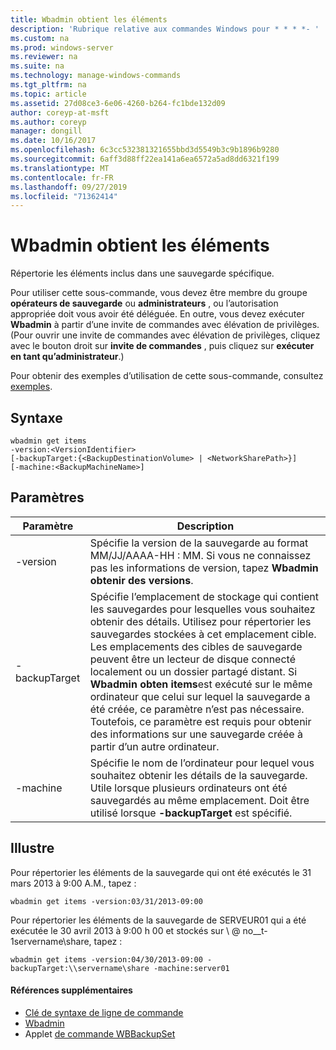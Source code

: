 ```yaml
---
title: Wbadmin obtient les éléments
description: 'Rubrique relative aux commandes Windows pour * * * *- '
ms.custom: na
ms.prod: windows-server
ms.reviewer: na
ms.suite: na
ms.technology: manage-windows-commands
ms.tgt_pltfrm: na
ms.topic: article
ms.assetid: 27d08ce3-6e06-4260-b264-fc1bde132d09
author: coreyp-at-msft
ms.author: coreyp
manager: dongill
ms.date: 10/16/2017
ms.openlocfilehash: 6c3cc532381321655bbd3d5549b3c9b1896b9280
ms.sourcegitcommit: 6aff3d88ff22ea141a6ea6572a5ad8dd6321f199
ms.translationtype: MT
ms.contentlocale: fr-FR
ms.lasthandoff: 09/27/2019
ms.locfileid: "71362414"
---
```

# <a name="wbadmin-get-items"></a>Wbadmin obtient les éléments



Répertorie les éléments inclus dans une sauvegarde spécifique.

Pour utiliser cette sous-commande, vous devez être membre du groupe **opérateurs de sauvegarde** ou **administrateurs** , ou l’autorisation appropriée doit vous avoir été déléguée. En outre, vous devez exécuter **Wbadmin** à partir d’une invite de commandes avec élévation de privilèges. (Pour ouvrir une invite de commandes avec élévation de privilèges, cliquez avec le bouton droit sur **invite de commandes** , puis cliquez sur **exécuter en tant qu’administrateur**.)

Pour obtenir des exemples d’utilisation de cette sous-commande, consultez [exemples](#BKMK_examples).

## <a name="syntax"></a>Syntaxe

```
wbadmin get items
-version:<VersionIdentifier>
[-backupTarget:{<BackupDestinationVolume> | <NetworkSharePath>}]
[-machine:<BackupMachineName>]
```

## <a name="parameters"></a>Paramètres

|Paramètre|Description|
|---------|-----------|
|-version|Spécifie la version de la sauvegarde au format MM/JJ/AAAA-HH : MM. Si vous ne connaissez pas les informations de version, tapez **Wbadmin obtenir des versions**.|
|-backupTarget|Spécifie l’emplacement de stockage qui contient les sauvegardes pour lesquelles vous souhaitez obtenir des détails. Utilisez pour répertorier les sauvegardes stockées à cet emplacement cible. Les emplacements des cibles de sauvegarde peuvent être un lecteur de disque connecté localement ou un dossier partagé distant. Si **Wbadmin obten items**est exécuté sur le même ordinateur que celui sur lequel la sauvegarde a été créée, ce paramètre n’est pas nécessaire. Toutefois, ce paramètre est requis pour obtenir des informations sur une sauvegarde créée à partir d’un autre ordinateur.|
|-machine|Spécifie le nom de l’ordinateur pour lequel vous souhaitez obtenir les détails de la sauvegarde. Utile lorsque plusieurs ordinateurs ont été sauvegardés au même emplacement. Doit être utilisé lorsque **-backupTarget** est spécifié.|

## <a name="BKMK_examples"></a>Illustre

Pour répertorier les éléments de la sauvegarde qui ont été exécutés le 31 mars 2013 à 9:00 A.M., tapez :
```
wbadmin get items -version:03/31/2013-09:00
```
Pour répertorier les éléments de la sauvegarde de SERVEUR01 qui a été exécutée le 30 avril 2013 à 9:00 h 00 et stockés sur \\ @ no__t-1servername\share, tapez :
```
wbadmin get items -version:04/30/2013-09:00 -backupTarget:\\servername\share -machine:server01
```

#### <a name="additional-references"></a>Références supplémentaires

-   [Clé de syntaxe de ligne de commande](command-line-syntax-key.md)
-   [Wbadmin](wbadmin.md)
-   Applet [de commande WBBackupSet](https://technet.microsoft.com/library/jj902473.aspx)